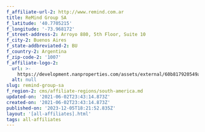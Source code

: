 ```yaml
---
f_affiliate-url-2: http://www.remind.com.ar
title: ReMind Group SA
f_latitude: '40.7705215'
f_longitude: '-73.968172'
f_street-address-2: Arroyo 880, 5th Floor, Suite 10­
f_city-2: Buenos Aires­
f_state-addbreviated-2: BU­
f_country-2: Argentina
f_zip-code-2: '1007'
f_affiliate-logo-2:
  url: >-
    https://development.nanproperties.com/assets/external/60b817920549a9517f7397c8_6081e58477bb7546b3d40d2a_60785a2cec3e79f63796c5a6_content_logo_remind_01__002_.jpeg
  alt: null
slug: remind-group-sa
f_region-2: cms/affiliate-regions/south-america.md
updated-on: '2021-06-02T23:43:14.873Z'
created-on: '2021-06-02T23:43:14.873Z'
published-on: '2023-12-05T18:21:52.835Z'
layout: '[all-affiliates].html'
tags: all-affiliates
---
```



